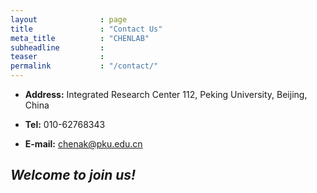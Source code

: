 ```yaml
---
layout              : page
title               : "Contact Us"
meta_title          : "CHENLAB"
subheadline         : 
teaser              : 
permalink           : "/contact/"
---
```


* **Address:** Integrated Research Center 112, Peking University, Beijing, China

* **Tel:** 010-62768343

* **E-mail:** chenak@pku.edu.cn

## *Welcome to join us!*